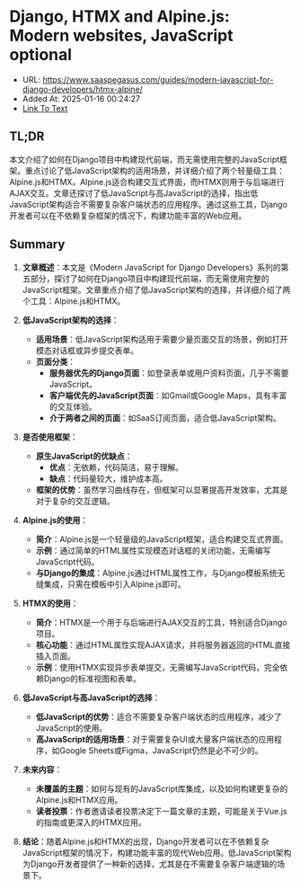 # Django, HTMX and Alpine.js: Modern websites, JavaScript optional
- URL: https://www.saaspegasus.com/guides/modern-javascript-for-django-developers/htmx-alpine/
- Added At: 2025-01-16 00:24:27
- [Link To Text](2025-01-16-django,-htmx-and-alpine.js-modern-websites,-javascript-optional_raw.md)

## TL;DR
本文介绍了如何在Django项目中构建现代前端，而无需使用完整的JavaScript框架。重点讨论了低JavaScript架构的适用场景，并详细介绍了两个轻量级工具：Alpine.js和HTMX。Alpine.js适合构建交互式界面，而HTMX则用于与后端进行AJAX交互。文章还探讨了低JavaScript与高JavaScript的选择，指出低JavaScript架构适合不需要复杂客户端状态的应用程序。通过这些工具，Django开发者可以在不依赖复杂框架的情况下，构建功能丰富的Web应用。

## Summary
1. **文章概述**：本文是《Modern JavaScript for Django Developers》系列的第五部分，探讨了如何在Django项目中构建现代前端，而无需使用完整的JavaScript框架。文章重点介绍了低JavaScript架构的选择，并详细介绍了两个工具：Alpine.js和HTMX。

2. **低JavaScript架构的选择**：
   - **适用场景**：低JavaScript架构适用于需要少量页面交互的场景，例如打开模态对话框或异步提交表单。
   - **页面分类**：
     - **服务器优先的Django页面**：如登录表单或用户资料页面，几乎不需要JavaScript。
     - **客户端优先的JavaScript页面**：如Gmail或Google Maps，具有丰富的交互体验。
     - **介于两者之间的页面**：如SaaS订阅页面，适合低JavaScript架构。

3. **是否使用框架**：
   - **原生JavaScript的优缺点**：
     - **优点**：无依赖，代码简洁，易于理解。
     - **缺点**：代码量较大，维护成本高。
   - **框架的优势**：虽然学习曲线存在，但框架可以显著提高开发效率，尤其是对于复杂的交互逻辑。

4. **Alpine.js的使用**：
   - **简介**：Alpine.js是一个轻量级的JavaScript框架，适合构建交互式界面。
   - **示例**：通过简单的HTML属性实现模态对话框的关闭功能，无需编写JavaScript代码。
   - **与Django的集成**：Alpine.js通过HTML属性工作，与Django模板系统无缝集成，只需在模板中引入Alpine.js即可。

5. **HTMX的使用**：
   - **简介**：HTMX是一个用于与后端进行AJAX交互的工具，特别适合Django项目。
   - **核心功能**：通过HTML属性实现AJAX请求，并将服务器返回的HTML直接插入页面。
   - **示例**：使用HTMX实现异步表单提交，无需编写JavaScript代码，完全依赖Django的标准视图和表单。

6. **低JavaScript与高JavaScript的选择**：
   - **低JavaScript的优势**：适合不需要复杂客户端状态的应用程序，减少了JavaScript的使用。
   - **高JavaScript的适用场景**：对于需要复杂UI或大量客户端状态的应用程序，如Google Sheets或Figma，JavaScript仍然是必不可少的。

7. **未来内容**：
   - **未覆盖的主题**：如何与现有的JavaScript库集成，以及如何构建更复杂的Alpine.js和HTMX应用。
   - **读者投票**：作者邀请读者投票决定下一篇文章的主题，可能是关于Vue.js的指南或更深入的HTMX应用。

8. **结论**：随着Alpine.js和HTMX的出现，Django开发者可以在不依赖复杂JavaScript框架的情况下，构建功能丰富的现代Web应用。低JavaScript架构为Django开发者提供了一种新的选择，尤其是在不需要复杂客户端逻辑的场景下。
